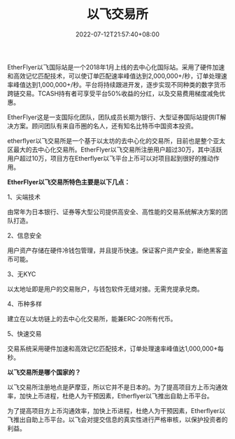 ﻿---
weight: 
title: "以飞交易所"
description: "EtherFlyer以飞国际站是一个2018年1月上线的去中心化国际站。采用了硬件加速和高效记忆匹配技术，可以使订单匹配速率峰值达到2,000,000+/秒，订单处理速率峰值达到1,000,000+/秒。平台将持续跟进开发，逐步实现不同种类的数字货币跨链交易。TCASH持有者可享受平台50%收益的分红，以及交易费用梯度减免优惠。"
date: 2022-07-12T21:57:40+08:00
lastmod: 2022-07-12T16:45:40+08:00
draft: false
authors: ["yangsi"]
featuredImage: "yifeijiaoyisuo.webp"
link: "https://www.yifei.pro/    https://www.qkl126.com/baike/exchange/4324.html"
tags: ["交易所","以飞交易所"]
categories: ["navigation"]
navigation: ["交易所"]
lightgallery: true
toc: true
pinned: false
recommend: false
recommend1: false
---
EtherFlyer以飞国际站是一个2018年1月上线的去中心化国际站。采用了硬件加速和高效记忆匹配技术，可以使订单匹配速率峰值达到2,000,000+/秒，订单处理速率峰值达到1,000,000+/秒。平台将持续跟进开发，逐步实现不同种类的数字货币跨链交易。TCASH持有者可享受平台50%收益的分红，以及交易费用梯度减免优惠。

EtherFlyer这是一支国际化团队，团队成员长期为银行、大型证券国际站提供IT解决方案。顾问团队有来自币圈的名人，还有知名比特币中国资本投资。

etherflyer以飞交易所是一个基于以太坊的去中心化的交易所，目前也是整个亚太区最大的去中心化交易所。EtherFlyer以飞交易所注册用户超过30万，其中活跃用户超过10万，项目方在Etherflyer以飞平台上币可以对项目起到很好的推动作用。

**EtherFlyer以飞交易所特色主要是以下几点：**

1、尖端技术

由常年为日本银行、证券等大型公司提供高安全、高性能的交易系统解决方案的团队打造。

2、信息安全

用户资产存储在硬件冷钱包管理，并且提币快速。保证客户资产安全，断绝黑客盗币可能。

3、无KYC

以太地址即是用户的交易账户，与钱包软件无缝对接。无需充提承兑商。

4、币种多样

建立在以太坊链上的去中心化交易所，能兼ERC-20所有代币。

5、快速交易

交易系统采用硬件加速和高效记忆匹配技术，订单处理速率峰值达1,000,000+每秒。

**以飞交易所是哪个国家的？**

以飞交易所注册地点是萨摩亚，所以它并不是日本的。为了提高项目方上币沟通效率，加快上币进程，杜绝人为干预因素，Etherflyer以飞推出自助上币平台。

为了提高项目方上币沟通效率，加快上币进程，杜绝人为干预因素，Etherflyer以飞推出自助上币平台。以飞会对提交信息的真实性进行严格审核，以保护投资者的利益。
